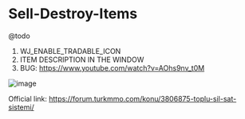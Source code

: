 # Sell-Destroy-Items
@todo
1. WJ_ENABLE_TRADABLE_ICON
2. ITEM DESCRIPTION IN THE WINDOW
3. BUG: https://www.youtube.com/watch?v=AOhs9nv_t0M

![image](https://user-images.githubusercontent.com/6385558/121390314-8c649980-c94d-11eb-8be3-9b137238c2ec.png)

Official link: https://forum.turkmmo.com/konu/3806875-toplu-sil-sat-sistemi/
